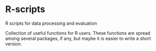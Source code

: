 # R-scripts
R scripts for data processing and evaluation

Collection of useful functions for R users. These functions are spread among several packages, if any, but maybe it is easier to write a short version.

